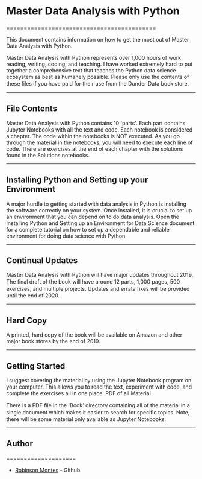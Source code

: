 # Master Data Analysis with Python
===========================================

This document contains information on how to get the most out of Master Data Analysis with
Python.

Master Data Analysis with Python represents over 1,000 hours of work reading, writing, coding,
and teaching. I have worked extremely hard to put together a comprehensive text that teaches
the Python data science ecosystem as best as humanely possible. Please only use the contents of
these ﬁles if you have paid for their use from the Dunder Data book store.

---
## File Contents
Master Data Analysis with Python contains 10 'parts'. Each part contains Jupyter Notebooks with all
the text and code. Each notebook is considered a chapter. The code within the notebooks is NOT
executed. As you go through the material in the notebooks, you will need to execute each line of
code. There are exercises at the end of each chapter with the solutions found in the Solutions
notebooks.

---
## Installing Python and Setting up your Environment
A major hurdle to getting started with data analysis in Python is installing the software correctly on
your system. Once installed, it is crucial to set up an environment that you can depend on to do
data analysis. Open the Installing Python and Setting up an Environment for Data Science
document for a complete tutorial on how to set up a dependable and reliable environment for
doing data science with Python.

---
## Continual Updates
Master Data Analysis with Python will have major updates throughout 2019. The ﬁnal draft of the
book will have around 12 parts, 1,000 pages, 500 exercises, and multiple projects. Updates and
errata ﬁxes will be provided until the end of 2020.

---
## Hard Copy
A printed, hard copy of the book will be available on Amazon and other major book stores by the
end of 2019.

---
## Getting Started
I suggest covering the material by using the Jupyter Notebook program on your computer. This
allows you to read the text, experiment with code, and complete the exercises all in one place.
PDF of all Material

There is a PDF ﬁle in the 'Book' directory containing all of the material in a single document which
makes it easier to search for speciﬁc topics. Note, there will be some material only available as
Jupyter Notebooks.

---
## Author
====================
* [Robinson Montes](https:www.github.com/mecomontes) - Github
